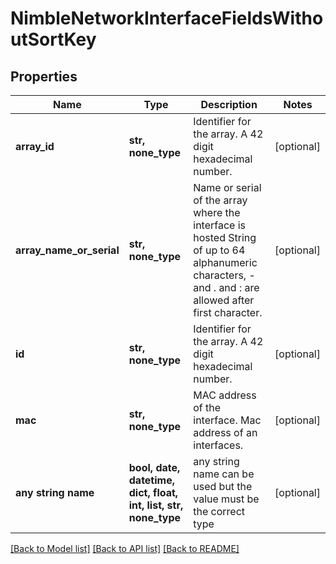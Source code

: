 # NimbleNetworkInterfaceFieldsWithoutSortKey


## Properties
Name | Type | Description | Notes
------------ | ------------- | ------------- | -------------
**array_id** | **str, none_type** | Identifier for the array. A 42 digit hexadecimal number. | [optional] 
**array_name_or_serial** | **str, none_type** | Name or serial of the array where the interface is hosted String of up to 64 alphanumeric characters, - and . and : are allowed after first character. | [optional] 
**id** | **str, none_type** | Identifier for the array. A 42 digit hexadecimal number. | [optional] 
**mac** | **str, none_type** | MAC address of the interface. Mac address of an interfaces. | [optional] 
**any string name** | **bool, date, datetime, dict, float, int, list, str, none_type** | any string name can be used but the value must be the correct type | [optional]

[[Back to Model list]](../README.md#documentation-for-models) [[Back to API list]](../README.md#documentation-for-api-endpoints) [[Back to README]](../README.md)


